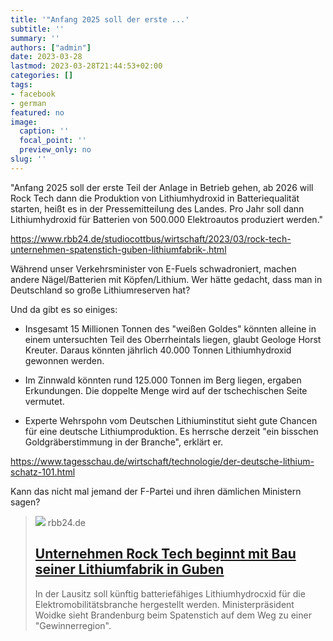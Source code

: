 ```yaml
---
title: '"Anfang 2025 soll der erste ...'
subtitle: ''
summary: ''
authors: ["admin"]
date: 2023-03-28
lastmod: 2023-03-28T21:44:53+02:00
categories: []
tags:
- facebook
- german
featured: no
image:
  caption: ''
  focal_point: ''
  preview_only: no
slug: ''
---
```

"Anfang 2025 soll der erste Teil der Anlage in Betrieb gehen, ab 2026 will Rock Tech dann die Produktion von Lithiumhydroxid in Batteriequalität starten, heißt es in der Pressemitteilung des Landes. Pro Jahr soll dann Lithiumhydroxid für Batterien von 500.000 Elektroautos produziert werden."

https://www.rbb24.de/studiocottbus/wirtschaft/2023/03/rock-tech-unternehmen-spatenstich-guben-lithiumfabrik-.html

Während unser Verkehrsminister von E-Fuels schwadroniert, machen andere Nägel/Batterien mit Köpfen/Lithium. Wer hätte gedacht, dass man in Deutschland so große Lithiumreserven hat? 

Und da gibt es so einiges:

- Insgesamt 15 Millionen Tonnen des "weißen Goldes" könnten alleine in einem untersuchten Teil des Oberrheintals liegen, glaubt Geologe Horst Kreuter. Daraus könnten jährlich 40.000 Tonnen Lithiumhydroxid gewonnen werden.

- Im Zinnwald könnten rund 125.000 Tonnen im Berg liegen, ergaben Erkundungen. Die doppelte Menge wird auf der tschechischen Seite vermutet.

- Experte Wehrspohn vom Deutschen Lithiuminstitut sieht gute Chancen für eine deutsche Lithiumproduktion. Es herrsche derzeit "ein bisschen Goldgräberstimmung in der Branche", erklärt er.

https://www.tagesschau.de/wirtschaft/technologie/der-deutsche-lithium-schatz-101.html

Kann das nicht mal jemand der F-Partei und ihren dämlichen Ministern sagen?
> [![](https://www.rbb24.de/content/dam/rbb/rbb/rbb24/2023/2023_03/dpa-account/401638267-Rock-Tech1.jpg.jpg/size=708x398.jpg)](https://www.rbb24.de/studiocottbus/wirtschaft/2023/03/rock-tech-unternehmen-spatenstich-guben-lithiumfabrik-.html)
> rbb24.de
> ## [Unternehmen Rock Tech beginnt mit Bau seiner Lithiumfabrik in Guben](https://www.rbb24.de/studiocottbus/wirtschaft/2023/03/rock-tech-unternehmen-spatenstich-guben-lithiumfabrik-.html)
>
>In der Lausitz soll künftig batteriefähiges Lithiumhydrocxid für die Elektromobilitätsbranche hergestellt werden. Ministerpräsident Woidke sieht Brandenburg beim Spatenstich auf dem Weg zu einer "Gewinnerregion".


